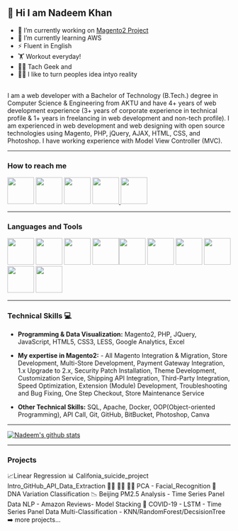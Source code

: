 <h2>👋 Hi I am Nadeem Khan</h2>

- 🔭 I’m currently working on [Magento2 Project](https://github.com/inadeemkhan/magento2-invoice-attachment)
- 🌱 I’m currently learning AWS
- ⚡ Fluent in English
- 🏋️ Workout everyday!
- 👨‍💻 Tach Geek and
- 🕵️‍♂️ I like to turn peoples idea intyo reality
<br><br>

I am a web developer with a Bachelor of Technology (B.Tech.) degree in Computer Science & Engineering from AKTU and have 4+ years of web development experience (3+ years of corporate experience in technical profile & 1+ years in freelancing in web development and non-tech profile).
I am experienced in web development and web designing with open source technologies using Magento, PHP, jQuery, AJAX, HTML, CSS, and Photoshop. I have working experience with Model View Controller (MVC).

<!-- [<img align="left" alt="LinkedIn" width="80" src="https://github.com/melanieshi0120/melanieshi0120/blob/master/linkedin.ico" />]( http://www.linkedin.com/in/inadeemkhan)
[<img align="left" alt="Medium" width="80" src="https://encrypted-tbn0.gstatic.com/images?q=tbn:ANd9GcRVU9UVlyTtLJwKZLzg8oTijM2qqqbvILD7mfSrESgesypA3PXhqxqefWre78y8JjvyCA&usqp=CAU" />](https://melaniesoek0120.medium.com)
[<img align="left" alt="1000hires" width="80" src="https://encrypted-tbn0.gstatic.com/images?q=tbn:ANd9GcSjPMXQQVE3e52WCYLP6w7rQ80oB_YmD3EcbVm4C0l-UBw9jiamFtYzr8Qy34SdJm843w&usqp=CAU" />](https://1000hires.com/candidates/466)
[<img align="left" alt="1000hires" width="80" src="https://encrypted-tbn0.gstatic.com/images?q=tbn:ANd9GcQpSLMXfJAfRxiBcN3Dm_yoSFwmOzabGHwqo7LwEheZUAdkSoO7lNsItEjpDo85TnMYrzc&usqp=CAU" />](https://1000hires.com/candidates/466)
<br /> -->

<hr>

### How to reach me 

<a href="https://www.linkedin.com/in/nadeem-khan-b1ba18214/"><img src="https://cdn.iconscout.com/icon/free/png-512/linkedin-circle-1868976-1583140.png" width="60" height="60" /></a>  <a href="https://www.instagram.com/inadeem_kassar/"><img src="https://37degreescelsius.net/wp-content/uploads/2019/01/instagram-512.png" width="60" height="60" /></a>  <a href="+919717599422"><img src="https://cdn2.iconfinder.com/data/icons/social-messaging-ui-color-shapes-2-free/128/social-whatsapp-circle-512.png" width="60" height="60" /></a>    <a href="mail:khannadeem243@gmail.com"><img src="https://www.freepnglogos.com/uploads/logo-gmail-png/logo-gmail-png-for-gmail-email-client-mac-app-store-16.png" width="60" height="60" />  <a href="mail:khannadeem243@gmail.com"><img src="https://icons-for-free.com/iconfiles/png/512/colored+gradient+media+skype+social+social+media+icon-1320192521776945077.png" width="60" height="60" /></a>

<hr>


### Languages and Tools 


<img src="https://img.pngio.com/circle-ecommerce-magento-programming-round-icon-icon-magento-png-512_512.png" width="60" height="60" />  <img src="https://pbs.twimg.com/profile_images/554530862453104641/xq5KwTA1.png" width="60" height="60" />  <img src="https://www.pngkey.com/png/full/550-5509803_js-logo-javascript-logo-circle-png.png" width="60" height="60" />  <img src="https://www.freepnglogos.com/uploads/logo-mysql-png/logo-mysql-mysql-logo-png-images-are-download-crazypng-21.png" width="60" height="60" /><img src="https://cdn.pixabay.com/photo/2017/08/05/11/16/logo-2582748_960_720.png" width="60" height="60" />  <img src="https://cdn.pixabay.com/photo/2017/08/05/11/16/logo-2582747_1280.png" width="60" height="60" />  <img src="https://cdn3.iconfinder.com/data/icons/popular-services-brands/512/github-512.png" width="60" height="60" />  <img src="https://static-00.iconduck.com/assets.00/bitbucket-icon-512x512-exmgeb8n.png" width="60" height="60" />
<img src="https://i.pinimg.com/originals/31/02/38/31023806400284920008d8ebd24a2218.png" width="60" height="60" />  <img src="https://techcrunch.com/wp-content/uploads/2013/08/canva-circle-logo.png?w=730&crop=1" width="60" height="60" />

<hr>

### Technical Skills 💻
- <b>Programming & Data Visualization:</b> Magento2, PHP, JQuery, JavaScript, HTML5, CSS3, LESS,  Google Analytics, Excel

- <b>My expertise in Magento2:</b> - All Magento Integration & Migration, Store Development, Multi-Store Development, Payment Gateway Integration, 1.x Upgrade to 2.x, Security Patch Installation, Theme Development, Customization Service, Shipping API Integration, Third-Party Integration, Speed Optimization, Extension (Module) Development, Troubleshooting and Bug Fixing, One Step Checkout, Store Maintenance Service

- <b>Other Technical Skills:</b> SQL, Apache, Docker, OOP(Object-oriented Programming), API Call, Git, GitHub, BitBucket, Photoshop, Canva

<hr>

[![Nadeem's github stats](https://github-readme-stats.vercel.app/api?username=inadeemkhan&theme=default&show_icons=true)](https://github.com/inadeemkhan/github-readme-stats)  
<!-- [![Top Langs](https://github-readme-stats.vercel.app/api/top-langs/?username=inadeemkhan&layout=compact)](https://github.com/inadeemkhan/github-readme-stats) -->

<hr>
  
### Projects
📈Linear Regression
📊 Califonia_suicide_project
Intro_GitHub_API_Data_Extraction
🧒🏻 👦🏻 👧🏻 PCA - Facial_Recognition
🧬 DNA Variation Classification
📉 Beijing PM2.5 Analysis - Time Series Panel Data
NLP - Amazon Reviews- Model Stacking
🦠 COVID-19 - LSTM - Time Series Panel Data
Multi-Classification - KNN/RandomForest/DecsisionTree
➡️ more projects...

<!---
inadeemkhan/inadeemkhan is a ✨ special ✨ repository because its `README.md` (this file) appears on your GitHub profile.
You can click the Preview link to take a look at your changes.
--->
